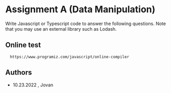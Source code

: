 
# Assignment A (Data Manipulation)

Write Javascript or Typescript code to answer the following questions. Note that you may use an external library such as Lodash.






## Online test

```http
  https://www.programiz.com/javascript/online-compiler
```





## Authors

- 10.23.2022 , Jovan

